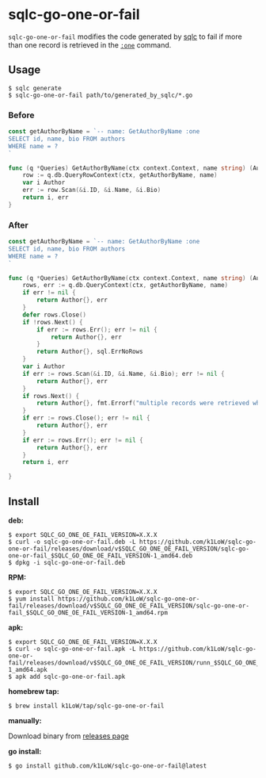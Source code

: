 # sqlc-go-one-or-fail

`sqlc-go-one-or-fail` modifies the code generated by [sqlc](https://sqlc.dev/) to fail if more than one record is retrieved in the [`:one`](https://docs.sqlc.dev/en/latest/reference/query-annotations.html#one) command.

## Usage

```console
$ sqlc generate
$ sqlc-go-one-or-fail path/to/generated_by_sqlc/*.go
```

### Before

```go
const getAuthorByName = `-- name: GetAuthorByName :one
SELECT id, name, bio FROM authors
WHERE name = ?
`

func (q *Queries) GetAuthorByName(ctx context.Context, name string) (Author, error) {
	row := q.db.QueryRowContext(ctx, getAuthorByName, name)
	var i Author
	err := row.Scan(&i.ID, &i.Name, &i.Bio)
	return i, err
}
```

### After

```go
const getAuthorByName = `-- name: GetAuthorByName :one
SELECT id, name, bio FROM authors
WHERE name = ?
`

func (q *Queries) GetAuthorByName(ctx context.Context, name string) (Author, error) {
	rows, err := q.db.QueryContext(ctx, getAuthorByName, name)
	if err != nil {
		return Author{}, err
	}
	defer rows.Close()
	if !rows.Next() {
		if err := rows.Err(); err != nil {
			return Author{}, err
		}
		return Author{}, sql.ErrNoRows
	}
	var i Author
	if err := rows.Scan(&i.ID, &i.Name, &i.Bio); err != nil {
		return Author{}, err
	}
	if rows.Next() {
		return Author{}, fmt.Errorf("multiple records were retrieved when the following query was executed: %q", getAuthorByName)
	}
	if err := rows.Close(); err != nil {
		return Author{}, err
	}
	if err := rows.Err(); err != nil {
		return Author{}, err
	}
	return i, err

}
```

## Install

**deb:**

``` console
$ export SQLC_GO_ONE_OE_FAIL_VERSION=X.X.X
$ curl -o sqlc-go-one-or-fail.deb -L https://github.com/k1LoW/sqlc-go-one-or-fail/releases/download/v$SQLC_GO_ONE_OE_FAIL_VERSION/sqlc-go-one-or-fail_$SQLC_GO_ONE_OE_FAIL_VERSION-1_amd64.deb
$ dpkg -i sqlc-go-one-or-fail.deb
```

**RPM:**

``` console
$ export SQLC_GO_ONE_OE_FAIL_VERSION=X.X.X
$ yum install https://github.com/k1LoW/sqlc-go-one-or-fail/releases/download/v$SQLC_GO_ONE_OE_FAIL_VERSION/sqlc-go-one-or-fail_$SQLC_GO_ONE_OE_FAIL_VERSION-1_amd64.rpm
```

**apk:**

``` console
$ export SQLC_GO_ONE_OE_FAIL_VERSION=X.X.X
$ curl -o sqlc-go-one-or-fail.apk -L https://github.com/k1LoW/sqlc-go-one-or-fail/releases/download/v$SQLC_GO_ONE_OE_FAIL_VERSION/runn_$SQLC_GO_ONE_OE_FAIL_VERSION-1_amd64.apk
$ apk add sqlc-go-one-or-fail.apk
```

**homebrew tap:**

```console
$ brew install k1LoW/tap/sqlc-go-one-or-fail
```

**manually:**

Download binary from [releases page](https://github.com/k1LoW/sqlc-go-one-or-fail/releases)

**go install:**

```console
$ go install github.com/k1LoW/sqlc-go-one-or-fail@latest
```
